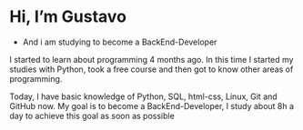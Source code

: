 # Hi, I’m Gustavo
- And i am studying to become a BackEnd-Developer

I started to learn about programming 4 months ago.
In this time I started my studies with Python, took a free course and then got to know other areas of programming.

Today, I have basic knowledge of Python, SQL, html-css, Linux, Git and GitHub now.
My goal is to become a BackEnd-Developer, I study about 8h a day to achieve this goal as soon as possible

<!---
pinheir0g/pinheir0g is a ✨ special ✨ repository because its `README.md` (this file) appears on your GitHub profile.
You can click the Preview link to take a look at your changes.
--->
